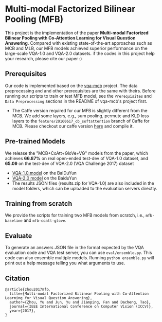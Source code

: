# Multi-modal Factorized Bilinear Pooling (MFB)

This project is the implementation of the paper **Multi-modal Factorized Bilinear Pooling with Co-Attention Learning for Visual Question Answering**. Compared with existing state-of-the-art approaches such as MCB and MLB, our MFB models achieved superior performance on the large-scale VQA-1.0 and VQA-2.0 datasets. if the codes in this project help your research, please cite our paper :) 

## Prerequisites

Our code is implemented based on the [vqa-mcb](https://github.com/akirafukui/vqa-mcb) project. The data preprocessing and and other prerequisites are the same with theirs. Before running our scripts to train or test MFB model, see the `Prerequisites` and `Data Preprocessing` sections in the README of vqa-mcb's project first. 

- The Caffe version required for our MFB is slightly different from the MCB. We add some layers, e.g., sum pooling, permute and KLD loss layers to the `feature/20160617_cb_softattention` branch of Caffe for MCB. Please checkout our caffe version [here](https://github.com/yuzcccc/caffe) and compile it. 

## Pre-trained Models

We release the "MCB+CoAtt+GloVe+VG" models from the paper, which achieves **66.87%** on real open-ended test-dev of VQA-1.0 dataset, and **65.09** on the test-dev of VQA-2.0 (VQA Challenge 2017) dataset
- [VQA-1.0 model](http://pan.baidu.com/s/1o8LURge) on the BaiDuYun
- [VQA-2.0 model](http://pan.baidu.com/s/1pLjtkSV) on the BaiduYun
- The results JSON files (results.zip for VQA-1.0) are also included in the model folders, which can be uploaded to the evaluation servers directly.

## Training from scratch

We provide the scripts for training two MFB models from scratch, i.e., `mfb-baseline` and `mfb-coatt-glove`. 

## Evaluate

To generate an answers JSON file in the format expected by the VQA evaluation code and VQA test server, you can use `eval/ensemble.py`. This code can also ensemble multiple models. Running `python ensemble.py` will print out a help message telling you what arguments to use.

## Citation
```
@article{zhou2017mfb,
  title={Multi-modal Factorized Bilinear Pooling with Co-Attention Learning for Visual Question Answering},
  author={Zhou, Yu and Jun, Yu and Jianping, Fan and Dacheng, Tao},
  journal={IEEE International Conference on Computer Vision (ICCV)},
  year={2017},
}
```

